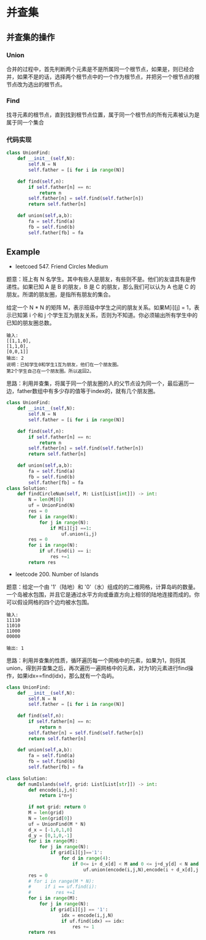 # 并查集

## 并查集的操作

### Union

合并的过程中，首先判断两个元素是不是所属同一个根节点，如果是，则已经合并，如果不是的话，选择两个根节点中的一个作为根节点，并把另一个根节点的根节点改为选出的根节点。

### Find

找寻元素的根节点，直到找到根节点位置，属于同一个根节点的所有元素被认为是属于同一个集合


### 代码实现

```python
class UnionFind:
    def __init__(self,N):
        self.N = N
        self.father = [i for i in range(N)]
    
    def find(self,n):
        if self.father[n] == n:
            return n
        self.father[n] = self.find(self.father[n])
        return self.father[n]
        
    def union(self,a,b):
        fa = self.find(a)
        fb = self.find(b)
        self.father[fb] = fa
```

## Example

- leetcoed 547. Friend Circles Medium

题意：班上有 N 名学生。其中有些人是朋友，有些则不是。他们的友谊具有是传递性。如果已知 A 是 B 的朋友，B 是 C 的朋友，那么我们可以认为 A 也是 C 的朋友。所谓的朋友圈，是指所有朋友的集合。

给定一个 N * N 的矩阵 M，表示班级中学生之间的朋友关系。如果M[i][j] = 1，表示已知第 i 个和 j 个学生互为朋友关系，否则为不知道。你必须输出所有学生中的已知的朋友圈总数。

    输入: 
    [[1,1,0],
    [1,1,0],
    [0,0,1]]
    输出: 2 
    说明：已知学生0和学生1互为朋友，他们在一个朋友圈。
    第2个学生自己在一个朋友圈。所以返回2。

思路：利用并查集，将属于同一个朋友圈的人的父节点设为同一个，最后遍历一边，father数组中有多少存的值等于index的，就有几个朋友圈。

```python
class UnionFind:
    def __init__(self,N):
        self.N = N
        self.father = [i for i in range(N)]
    
    def find(self,n):
        if self.father[n] == n:
            return n
        self.father[n] = self.find(self.father[n])
        return self.father[n]
        
    def union(self,a,b):
        fa = self.find(a)
        fb = self.find(b)
        self.father[fb] = fa
class Solution:
    def findCircleNum(self, M: List[List[int]]) -> int:
        N = len(M[0])
        uf = UnionFind(N)
        res = 0
        for i in range(N):
            for j in range(N):
                if M[i][j] ==1:
                    uf.union(i,j)
        res = 0
        for i in range(N):
            if uf.find(i) == i:
                res +=1
        return res
```

- leetcode 200. Number of Islands

题意：给定一个由 '1'（陆地）和 '0'（水）组成的的二维网格，计算岛屿的数量。一个岛被水包围，并且它是通过水平方向或垂直方向上相邻的陆地连接而成的。你可以假设网格的四个边均被水包围。

    输入:
    11110
    11010
    11000
    00000

    输出: 1

思路：利用并查集的性质，循环遍历每一个网格中的元素，如果为1，则将其union，得到并查集之后，再次遍历一遍网格中的元素，对为1的元素进行find操作，如果idx==find(idx)，那么就有一个岛屿。

```python
class UnionFind:
    def __init__(self,N):
        self.N = N
        self.father = [i for i in range(N)]
    
    def find(self,n):
        if self.father[n] == n:
            return n
        self.father[n] = self.find(self.father[n])
        return self.father[n]
        
    def union(self,a,b):
        fa = self.find(a)
        fb = self.find(b)
        self.father[fb] = fa
        
class Solution:
    def numIslands(self, grid: List[List[str]]) -> int:
        def encode(i,j,n):
            return i*n+j
        
        if not grid: return 0
        M = len(grid)
        N = len(grid[0])
        uf = UnionFind(M * N)
        d_x = [-1,0,1,0]
        d_y = [0,1,0,-1]
        for i in range(M):
            for j in range(N):
                if grid[i][j]=='1':
                    for d in range(4):
                        if 0<= i+ d_x[d] < M and 0 <= j+d_y[d] < N and grid[i+ d_x[d]][j+d_y[d]] =='1':
                            uf.union(encode(i,j,N),encode(i + d_x[d],j + d_y[d],N))
        res = 0
        # for i in range(M * N):
        #     if i == uf.find(i):
        #         res +=1
        for i in range(M):
            for j in range(N):
                if grid[i][j] == '1':
                    idx = encode(i,j,N)
                    if uf.find(idx) == idx:
                        res += 1
        return res
```
